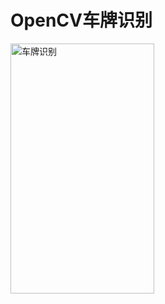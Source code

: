 # OpenCV车牌识别
<img src="https://github.com/lichao3140/OpenCV_CarPlate/blob/master/screenshot/carplate.png" width = "230" height = "400" alt="车牌识别" />